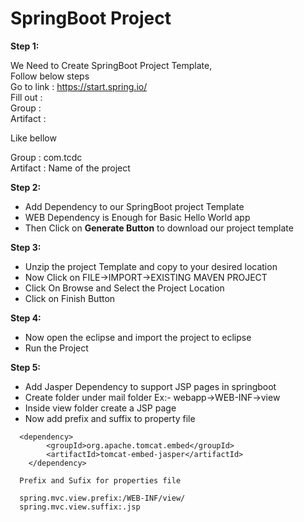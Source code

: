 # SpringBoot Project


**Step 1:**<br/>

   We Need to Create SpringBoot Project Template, <br/>
   Follow below steps <br/>
   Go to link : https://start.spring.io/ <br/>
   Fill out : <br/>
   Group : <br/>
   Artifact : <br/>
   
   Like bellow <br/>
   
   Group : com.tcdc <br/>
   Artifact : Name of the project <br/>
   
**Step 2:** <br/>

<ul>
   <li>Add Dependency to our SpringBoot project Template</li>
<li>WEB Dependency is Enough for Basic Hello World app</li>
<li>Then Click on <b >Generate Button</b> to download our project template</li>
</ul>

<b>Step 3:</b> <br/>
<ul>
<li>Unzip the project Template and copy to your desired location</li>
 <li>Now Click on FILE->IMPORT->EXISTING MAVEN PROJECT</li>
 <li>Click On Browse and Select the Project Location</li>
  <li>Click on Finish Button</li>
</ul>

<b>Step 4:</b> <br/> 
<ul>
<li>Now open the eclipse and import the project to eclipse</li>
 <li>Run the Project</li>
</ul>

<b>Step 5:</b> <br/>
<ul>
<li>Add Jasper Dependency to support JSP pages in springboot</li>
 <li>Create folder under mail folder Ex:- webapp->WEB-INF->view </li>
 <li>Inside view folder create a JSP page</li>
 <li>Now add prefix and suffix to property file</li>
</ul>

      <dependency>
			<groupId>org.apache.tomcat.embed</groupId>
			<artifactId>tomcat-embed-jasper</artifactId>
		</dependency>
      
      Prefix and Sufix for properties file
      
      spring.mvc.view.prefix:/WEB-INF/view/
      spring.mvc.view.suffix:.jsp
      
      

